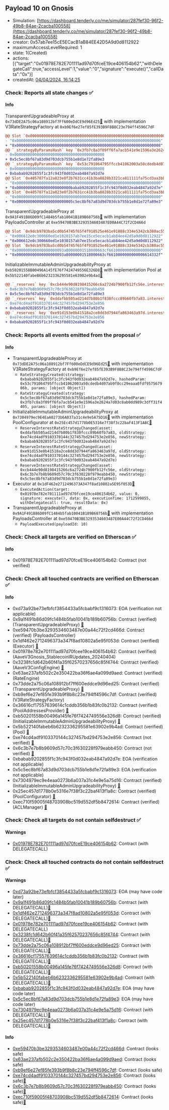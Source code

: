 ## Payload 10 on Gnosis

- Simulation: [https://dashboard.tenderly.co/me/simulator/287fef30-96f2-49b8-84ae-2cacba100558](https://dashboard.tenderly.co/me/simulator/287fef30-96f2-49b8-84ae-2cacba100558)
- creator: 0x57ab7ee15cE5ECacB1aB84EE42D5A9d0d8112922
- maximumAccessLevelRequired: 1
- state: 1(Created)
- actions: [{"target":"0x01978E782E701111ad97d70fceE19ce406154b62","withDelegateCall":true,"accessLevel":1,"value":"0","signature":"execute()","callData":"0x"}]
- createdAt: [04/04/2024, 16:14:25](https://gnosisscan.io/tx/0x0ef7ef37184f98a4c3ee9218f17b95680b2c70e7ffff478afd5123561d17795b)

### Check: Reports all state changes :white_check_mark:

#### Info


TransparentUpgradeableProxy at `0x73dDE2A75c06a108912bf7Ff600eDdCE9d96Ed25`[:ghost:](https://github.com/bgd-labs/aave-address-book "AaveV3Gnosis.RATES_FACTORY") with implementation V3RateStrategyFactory at `0xb9Ef6e27ef85fE393B9F8B8C23e794ff4596C7dF`
```diff
@@ Slot `0x0000000000000000000000000000000000000000000000000000000000000002` @@
- "0x0000000000000000000000000000000000000000000000000000000000000006"
+ "0x0000000000000000000000000000000000000000000000000000000000000008"
@@ `_strategyByParamsHash` key `0x3fb7c8a3f09ff6fa7acb541e9e1596a3e2624a7d03c8ab0dd989c3dff31f4405` @@
- 0x0000000000000000000000000000000000000000
+ 0x5c5ec8bf67a83d9d703dcb755b1e8d1e72fa89e3
@@ `_strategyByParamsHash` key `0x53c791064795ffccb41062003a50cdedb4d07ab9f0cc29eaaa0fdf957567906b` @@
- 0x0000000000000000000000000000000000000000
+ 0xbabab9202855f1c3fc943f0d032eab4847a92d7e
@@ Slot `0x405787fa12a823e0f2b7631cc41b3ba8828b3321ca811111fa75cd3aa3bb5ad4` @@
- "0x0000000000000000000000000000000000000000000000000000000000000000"
+ "0x000000000000000000000000babab9202855f1c3fc943f0d032eab4847a92d7e"
@@ Slot `0x405787fa12a823e0f2b7631cc41b3ba8828b3321ca811111fa75cd3aa3bb5ad5` @@
- "0x0000000000000000000000000000000000000000000000000000000000000000"
+ "0x0000000000000000000000005c5ec8bf67a83d9d703dcb755b1e8d1e72fa89e3"
```

TransparentUpgradeableProxy at `0x9A1F491B86D09fC1484b5fab10041B189B60756b`[:ghost:](https://github.com/bgd-labs/aave-address-book "GovernanceV3Gnosis.PAYLOADS_CONTROLLER") with implementation PayloadsController at `0xe59470B3BE3293534603487E00A44C72f2CD466d`
```diff
@@ Slot `0x9dcb9783ba5cd0b54745f65f4f918525e461e91888c334e5342cb380ac558d53` @@
- "0x006612e0c300660ed1e1020157ab7ee15ce5ecacb1ab84ee42d5a9d0d8112922"
+ "0x006612e0c300660ed1e1030157ab7ee15ce5ecacb1ab84ee42d5a9d0d8112922"
@@ Slot `0x9dcb9783ba5cd0b54745f65f4f918525e461e91888c334e5342cb380ac558d54` @@
- "0x000000000000000000093a80000001518000663cf66100000000000000000000"
+ "0x000000000000000000093a80000001518000663cf6610000000000006614332f"
```

InitializableImmutableAdminUpgradeabilityProxy at `0xb50201558B00496A145fE76f7424749556E326D8`[:ghost:](https://github.com/bgd-labs/aave-address-book "AaveV3Gnosis.POOL") with implementation Pool at `0x5b522140fabeB6b6232336295581e63902e9b4ad`[:ghost:](https://github.com/bgd-labs/aave-address-book "AaveV3Gnosis.POOL_IMPL")
```diff
@@ `_reserves` key `0xcb444e90d8198415266c6a2724b7900fb12fc56e.interestRateStrategyAddress` @@
- 0x6c3b7e7b8b9609d57c70c3f630228f979eabb450
+ 0x5c5ec8bf67a83d9d703dcb755b1e8d1e72fa89e3
@@ `_reserves` key `0xddafbb505ad214d7b80b1f830fccc89b60fb7a83.interestRateStrategyAddress` @@
- 0xe74cd4adf9103370144c327457bd294753e2e856
+ 0xbabab9202855f1c3fc943f0d032eab4847a92d7e
@@ `_reserves` key `0xe91d153e0b41518a2ce8dd3d7944fa863463a97d.interestRateStrategyAddress` @@
- 0xe74cd4adf9103370144c327457bd294753e2e856
+ 0xbabab9202855f1c3fc943f0d032eab4847a92d7e
```


### Check: Reports all events emitted from the proposal :white_check_mark:

#### Info

- TransparentUpgradeableProxy at `0x73dDE2A75c06a108912bf7Ff600eDdCE9d96Ed25`[:ghost:](https://github.com/bgd-labs/aave-address-book "AaveV3Gnosis.RATES_FACTORY") with implementation V3RateStrategyFactory at `0xb9Ef6e27ef85fE393B9F8B8C23e794ff4596C7dF`
  - `RateStrategyCreated(strategy: 0xbabab9202855f1c3fc943f0d032eab4847a92d7e, hashedParam: 0x53c791064795ffccb41062003a50cdedb4d07ab9f0cc29eaaa0fdf957567906b, params: [object Object])`
  - `RateStrategyCreated(strategy: 0x5c5ec8bf67a83d9d703dcb755b1e8d1e72fa89e3, hashedParam: 0x3fb7c8a3f09ff6fa7acb541e9e1596a3e2624a7d03c8ab0dd989c3dff31f4405, params: [object Object])`
- InitializableImmutableAdminUpgradeabilityProxy at `0x7304979ec9E4EaA0273b6A037a31c4e9e5A75D16`[:ghost:](https://github.com/bgd-labs/aave-address-book "AaveV3Gnosis.POOL_CONFIGURATOR") with implementation PoolConfigurator at `0x25Ec457d1778b0E5316e7f38f3c22baF413F1A8C`[:ghost:](https://github.com/bgd-labs/aave-address-book "AaveV3Gnosis.POOL_CONFIGURATOR_IMPL")
  - `ReserveInterestRateStrategyChanged(asset: 0xddafbb505ad214d7b80b1f830fccc89b60fb7a83, oldStrategy: 0xe74cd4adf9103370144c327457bd294753e2e856, newStrategy: 0xbabab9202855f1c3fc943f0d032eab4847a92d7e)`
  - `ReserveInterestRateStrategyChanged(asset: 0xe91d153e0b41518a2ce8dd3d7944fa863463a97d, oldStrategy: 0xe74cd4adf9103370144c327457bd294753e2e856, newStrategy: 0xbabab9202855f1c3fc943f0d032eab4847a92d7e)`
  - `ReserveInterestRateStrategyChanged(asset: 0xcb444e90d8198415266c6a2724b7900fb12fc56e, oldStrategy: 0x6c3b7e7b8b9609d57c70c3f630228f979eabb450, newStrategy: 0x5c5ec8bf67a83d9d703dcb755b1e8d1e72fa89e3)`
- Executor at `0x1dF462e2712496373A347f8ad10802a5E95f053D`[:ghost:](https://github.com/bgd-labs/aave-address-book "AaveV3Gnosis.ACL_ADMIN, GovernanceV3Gnosis.EXECUTOR_LVL_1")
  - `ExecutedAction(target: 0x01978e782e701111ad97d70fcee19ce406154b62, value: 0, signature: execute(), data: 0x, executionTime: 1712599855, withDelegatecall: true, resultData: 0x)`
- TransparentUpgradeableProxy at `0x9A1F491B86D09fC1484b5fab10041B189B60756b`[:ghost:](https://github.com/bgd-labs/aave-address-book "GovernanceV3Gnosis.PAYLOADS_CONTROLLER") with implementation PayloadsController at `0xe59470B3BE3293534603487E00A44C72f2CD466d`
  - `PayloadExecuted(payloadId: 10)`

### Check: Check all targets are verified on Etherscan :white_check_mark:

#### Info

- 0x01978E782E701111ad97d70fceE19ce406154b62: Contract (not verified) 

### Check: Check all touched contracts are verified on Etherscan :white_check_mark:

#### Info

- 0xd73a92be73efbfcf3854433a5fcbabf9c1316073: EOA (verification not applicable)
- 0x9a1f491b86d09fc1484b5fab10041b189b60756b: Contract (verified) (TransparentUpgradeableProxy) [:ghost:](https://github.com/bgd-labs/aave-address-book "GovernanceV3Gnosis.PAYLOADS_CONTROLLER")
- 0xe59470b3be3293534603487e00a44c72f2cd466d: Contract (verified) (PayloadsController) 
- 0x1df462e2712496373a347f8ad10802a5e95f053d: Contract (verified) (Executor) [:ghost:](https://github.com/bgd-labs/aave-address-book "AaveV3Gnosis.ACL_ADMIN, GovernanceV3Gnosis.EXECUTOR_LVL_1")
- 0x01978e782e701111ad97d70fcee19ce406154b62: Contract (verified) (AaveV3Gnosis_StablecoinIRUpdates_20240404) 
- 0x3238fc1d642b60f41a35f62570237656c85f4744: Contract (verified) (AaveV3ConfigEngine) [:ghost:](https://github.com/bgd-labs/aave-address-book "AaveV3Gnosis.CONFIG_ENGINE")
- 0x63ae237afb502c2e350422ba36f6ae4a099d9aed: Contract (verified) (RateEngine) 
- 0x73dde2a75c06a108912bf7ff600eddce9d96ed25: Contract (verified) (TransparentUpgradeableProxy) [:ghost:](https://github.com/bgd-labs/aave-address-book "AaveV3Gnosis.RATES_FACTORY")
- 0xb9ef6e27ef85fe393b9f8b8c23e794ff4596c7df: Contract (verified) (V3RateStrategyFactory) 
- 0x36616cf17557639614c1cddb356b1b83fc0b2132: Contract (verified) (PoolAddressesProvider) [:ghost:](https://github.com/bgd-labs/aave-address-book "AaveV3Gnosis.POOL_ADDRESSES_PROVIDER")
- 0xb50201558b00496a145fe76f7424749556e326d8: Contract (verified) (InitializableImmutableAdminUpgradeabilityProxy) [:ghost:](https://github.com/bgd-labs/aave-address-book "AaveV3Gnosis.POOL")
- 0x5b522140fabeb6b6232336295581e63902e9b4ad: Contract (verified) (Pool) [:ghost:](https://github.com/bgd-labs/aave-address-book "AaveV3Gnosis.POOL_IMPL")
- 0xe74cd4adf9103370144c327457bd294753e2e856: Contract (not verified) [:ghost:](https://github.com/bgd-labs/aave-address-book "AaveV3Gnosis.ASSETS.USDC.INTEREST_RATE_STRATEGY, AaveV3Gnosis.ASSETS.WXDAI.INTEREST_RATE_STRATEGY")
- 0x6c3b7e7b8b9609d57c70c3f630228f979eabb450: Contract (not verified) [:ghost:](https://github.com/bgd-labs/aave-address-book "AaveV3Gnosis.ASSETS.EURe.INTEREST_RATE_STRATEGY, AaveV3Gnosis.ASSETS.sDAI.INTEREST_RATE_STRATEGY")
- 0xbabab9202855f1c3fc943f0d032eab4847a92d7e: EOA (verification not applicable)
- 0x5c5ec8bf67a83d9d703dcb755b1e8d1e72fa89e3: EOA (verification not applicable)
- 0x7304979ec9e4eaa0273b6a037a31c4e9e5a75d16: Contract (verified) (InitializableImmutableAdminUpgradeabilityProxy) [:ghost:](https://github.com/bgd-labs/aave-address-book "AaveV3Gnosis.POOL_CONFIGURATOR")
- 0x25ec457d1778b0e5316e7f38f3c22baf413f1a8c: Contract (verified) (PoolConfigurator) [:ghost:](https://github.com/bgd-labs/aave-address-book "AaveV3Gnosis.POOL_CONFIGURATOR_IMPL")
- 0xec710f59005f48703908bc519d552df5b8472614: Contract (verified) (ACLManager) [:ghost:](https://github.com/bgd-labs/aave-address-book "AaveV3Gnosis.ACL_MANAGER")

### Check: Check all targets do not contain selfdestruct :white_check_mark:

#### Warnings

- [0x01978E782E701111ad97d70fceE19ce406154b62](https://gnosisscan.io/address/0x01978E782E701111ad97d70fceE19ce406154b62): Contract (with DELEGATECALL)

### Check: Check all touched contracts do not contain selfdestruct :white_check_mark:

#### Warnings

- [0xd73a92be73efbfcf3854433a5fcbabf9c1316073](https://gnosisscan.io/address/0xd73a92be73efbfcf3854433a5fcbabf9c1316073): EOA (may have code later)
- [0x9a1f491b86d09fc1484b5fab10041b189b60756b](https://gnosisscan.io/address/0x9a1f491b86d09fc1484b5fab10041b189b60756b): Contract (with DELEGATECALL)[:ghost:](https://github.com/bgd-labs/aave-address-book "GovernanceV3Gnosis.PAYLOADS_CONTROLLER")
- [0x1df462e2712496373a347f8ad10802a5e95f053d](https://gnosisscan.io/address/0x1df462e2712496373a347f8ad10802a5e95f053d): Contract (with DELEGATECALL)[:ghost:](https://github.com/bgd-labs/aave-address-book "AaveV3Gnosis.ACL_ADMIN, GovernanceV3Gnosis.EXECUTOR_LVL_1")
- [0x01978e782e701111ad97d70fcee19ce406154b62](https://gnosisscan.io/address/0x01978e782e701111ad97d70fcee19ce406154b62): Contract (with DELEGATECALL)
- [0x3238fc1d642b60f41a35f62570237656c85f4744](https://gnosisscan.io/address/0x3238fc1d642b60f41a35f62570237656c85f4744): Contract (with DELEGATECALL)[:ghost:](https://github.com/bgd-labs/aave-address-book "AaveV3Gnosis.CONFIG_ENGINE")
- [0x73dde2a75c06a108912bf7ff600eddce9d96ed25](https://gnosisscan.io/address/0x73dde2a75c06a108912bf7ff600eddce9d96ed25): Contract (with DELEGATECALL)[:ghost:](https://github.com/bgd-labs/aave-address-book "AaveV3Gnosis.RATES_FACTORY")
- [0x36616cf17557639614c1cddb356b1b83fc0b2132](https://gnosisscan.io/address/0x36616cf17557639614c1cddb356b1b83fc0b2132): Contract (with DELEGATECALL)[:ghost:](https://github.com/bgd-labs/aave-address-book "AaveV3Gnosis.POOL_ADDRESSES_PROVIDER")
- [0xb50201558b00496a145fe76f7424749556e326d8](https://gnosisscan.io/address/0xb50201558b00496a145fe76f7424749556e326d8): Contract (with DELEGATECALL)[:ghost:](https://github.com/bgd-labs/aave-address-book "AaveV3Gnosis.POOL")
- [0x5b522140fabeb6b6232336295581e63902e9b4ad](https://gnosisscan.io/address/0x5b522140fabeb6b6232336295581e63902e9b4ad): Contract (with DELEGATECALL)[:ghost:](https://github.com/bgd-labs/aave-address-book "AaveV3Gnosis.POOL_IMPL")
- [0xbabab9202855f1c3fc943f0d032eab4847a92d7e](https://gnosisscan.io/address/0xbabab9202855f1c3fc943f0d032eab4847a92d7e): EOA (may have code later)
- [0x5c5ec8bf67a83d9d703dcb755b1e8d1e72fa89e3](https://gnosisscan.io/address/0x5c5ec8bf67a83d9d703dcb755b1e8d1e72fa89e3): EOA (may have code later)
- [0x7304979ec9e4eaa0273b6a037a31c4e9e5a75d16](https://gnosisscan.io/address/0x7304979ec9e4eaa0273b6a037a31c4e9e5a75d16): Contract (with DELEGATECALL)[:ghost:](https://github.com/bgd-labs/aave-address-book "AaveV3Gnosis.POOL_CONFIGURATOR")
- [0x25ec457d1778b0e5316e7f38f3c22baf413f1a8c](https://gnosisscan.io/address/0x25ec457d1778b0e5316e7f38f3c22baf413f1a8c): Contract (with DELEGATECALL)[:ghost:](https://github.com/bgd-labs/aave-address-book "AaveV3Gnosis.POOL_CONFIGURATOR_IMPL")

#### Info

- [0xe59470b3be3293534603487e00a44c72f2cd466d](https://gnosisscan.io/address/0xe59470b3be3293534603487e00a44c72f2cd466d): Contract (looks safe)
- [0x63ae237afb502c2e350422ba36f6ae4a099d9aed](https://gnosisscan.io/address/0x63ae237afb502c2e350422ba36f6ae4a099d9aed): Contract (looks safe)
- [0xb9ef6e27ef85fe393b9f8b8c23e794ff4596c7df](https://gnosisscan.io/address/0xb9ef6e27ef85fe393b9f8b8c23e794ff4596c7df): Contract (looks safe)
- [0xe74cd4adf9103370144c327457bd294753e2e856](https://gnosisscan.io/address/0xe74cd4adf9103370144c327457bd294753e2e856): Contract (looks safe)[:ghost:](https://github.com/bgd-labs/aave-address-book "AaveV3Gnosis.ASSETS.USDC.INTEREST_RATE_STRATEGY, AaveV3Gnosis.ASSETS.WXDAI.INTEREST_RATE_STRATEGY")
- [0x6c3b7e7b8b9609d57c70c3f630228f979eabb450](https://gnosisscan.io/address/0x6c3b7e7b8b9609d57c70c3f630228f979eabb450): Contract (looks safe)[:ghost:](https://github.com/bgd-labs/aave-address-book "AaveV3Gnosis.ASSETS.EURe.INTEREST_RATE_STRATEGY, AaveV3Gnosis.ASSETS.sDAI.INTEREST_RATE_STRATEGY")
- [0xec710f59005f48703908bc519d552df5b8472614](https://gnosisscan.io/address/0xec710f59005f48703908bc519d552df5b8472614): Contract (looks safe)[:ghost:](https://github.com/bgd-labs/aave-address-book "AaveV3Gnosis.ACL_MANAGER")


